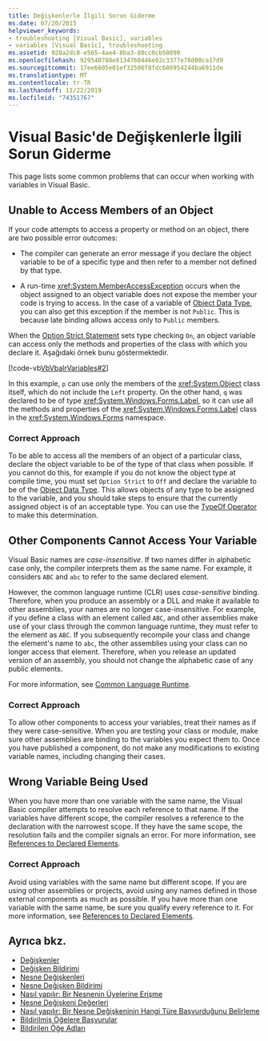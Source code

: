 ```yaml
---
title: Değişkenlerle İlgili Sorun Giderme
ms.date: 07/20/2015
helpviewer_keywords:
- troubleshooting [Visual Basic], variables
- variables [Visual Basic], troubleshooting
ms.assetid: 928a2dc8-e565-4ae4-8ba3-80cc0cb50090
ms.openlocfilehash: 929540788e8134760446e02c3377e78d00ca17d9
ms.sourcegitcommit: 17ee6605e01ef32506f8fdc686954244ba6911de
ms.translationtype: MT
ms.contentlocale: tr-TR
ms.lasthandoff: 11/22/2019
ms.locfileid: "74351767"
---
```

# <a name="troubleshooting-variables-in-visual-basic"></a>Visual Basic'de Değişkenlerle İlgili Sorun Giderme
This page lists some common problems that can occur when working with variables in Visual Basic.  
  
## <a name="unable-to-access-members-of-an-object"></a>Unable to Access Members of an Object  
 If your code attempts to access a property or method on an object, there are two possible error outcomes:  
  
- The compiler can generate an error message if you declare the object variable to be of a specific type and then refer to a member not defined by that type.  
  
- A run-time <xref:System.MemberAccessException> occurs when the object assigned to an object variable does not expose the member your code is trying to access. In the case of a variable of [Object Data Type](../../../../visual-basic/language-reference/data-types/object-data-type.md), you can also get this exception if the member is not `Public`. This is because late binding allows access only to `Public` members.  
  
 When the [Option Strict Statement](../../../../visual-basic/language-reference/statements/option-strict-statement.md) sets type checking `On`, an object variable can access only the methods and properties of the class with which you declare it. Aşağıdaki örnek bunu göstermektedir.  

 [!code-vb[VbVbalrVariables#2](~/samples/snippets/visualbasic/VS_Snippets_VBCSharp/VbVbalrVariables/VB/Class1.vb#2)]  
  
 In this example, `p` can use only the members of the <xref:System.Object> class itself, which do not include the `Left` property. On the other hand, `q` was declared to be of type <xref:System.Windows.Forms.Label>, so it can use all the methods and properties of the <xref:System.Windows.Forms.Label> class in the <xref:System.Windows.Forms> namespace.  
  
### <a name="correct-approach"></a>Correct Approach  
 To be able to access all the members of an object of a particular class, declare the object variable to be of the type of that class when possible. If you cannot do this, for example if you do not know the object type at compile time, you must set `Option Strict` to `Off` and declare the variable to be of the [Object Data Type](../../../../visual-basic/language-reference/data-types/object-data-type.md). This allows objects of any type to be assigned to the variable, and you should take steps to ensure that the currently assigned object is of an acceptable type. You can use the [TypeOf Operator](../../../../visual-basic/language-reference/operators/typeof-operator.md) to make this determination.  
  
## <a name="other-components-cannot-access-your-variable"></a>Other Components Cannot Access Your Variable  
 Visual Basic names are *case-insensitive*. If two names differ in alphabetic case only, the compiler interprets them as the same name. For example, it considers `ABC` and `abc` to refer to the same declared element.  
  
 However, the common language runtime (CLR) uses *case-sensitive* binding. Therefore, when you produce an assembly or a DLL and make it available to other assemblies, your names are no longer case-insensitive. For example, if you define a class with an element called `ABC`, and other assemblies make use of your class through the common language runtime, they must refer to the element as `ABC`. If you subsequently recompile your class and change the element's name to `abc`, the other assemblies using your class can no longer access that element. Therefore, when you release an updated version of an assembly, you should not change the alphabetic case of any public elements.  
  
 For more information, see [Common Language Runtime](../../../../standard/clr.md).  
  
### <a name="correct-approach"></a>Correct Approach  
 To allow other components to access your variables, treat their names as if they were case-sensitive. When you are testing your class or module, make sure other assemblies are binding to the variables you expect them to. Once you have published a component, do not make any modifications to existing variable names, including changing their cases.  
  
## <a name="wrong-variable-being-used"></a>Wrong Variable Being Used  
 When you have more than one variable with the same name, the Visual Basic compiler attempts to resolve each reference to that name. If the variables have different scope, the compiler resolves a reference to the declaration with the narrowest scope. If they have the same scope, the resolution fails and the compiler signals an error. For more information, see [References to Declared Elements](../../../../visual-basic/programming-guide/language-features/declared-elements/references-to-declared-elements.md).  
  
### <a name="correct-approach"></a>Correct Approach  
 Avoid using variables with the same name but different scope. If you are using other assemblies or projects, avoid using any names defined in those external components as much as possible. If you have more than one variable with the same name, be sure you qualify every reference to it. For more information, see [References to Declared Elements](../../../../visual-basic/programming-guide/language-features/declared-elements/references-to-declared-elements.md).  
  
## <a name="see-also"></a>Ayrıca bkz.

- [Değişkenler](../../../../visual-basic/programming-guide/language-features/variables/index.md)
- [Değişken Bildirimi](../../../../visual-basic/programming-guide/language-features/variables/variable-declaration.md)
- [Nesne Değişkenleri](../../../../visual-basic/programming-guide/language-features/variables/object-variables.md)
- [Nesne Değişken Bildirimi](../../../../visual-basic/programming-guide/language-features/variables/object-variable-declaration.md)
- [Nasıl yapılır: Bir Nesnenin Üyelerine Erişme](../../../../visual-basic/programming-guide/language-features/variables/how-to-access-members-of-an-object.md)
- [Nesne Değişkeni Değerleri](../../../../visual-basic/programming-guide/language-features/variables/object-variable-values.md)
- [Nasıl yapılır: Bir Nesne Değişkeninin Hangi Türe Başvurduğunu Belirleme](../../../../visual-basic/programming-guide/language-features/variables/how-to-determine-what-type-an-object-variable-refers-to.md)
- [Bildirilmiş Öğelere Başvurular](../../../../visual-basic/programming-guide/language-features/declared-elements/references-to-declared-elements.md)
- [Bildirilen Öğe Adları](../../../../visual-basic/programming-guide/language-features/declared-elements/declared-element-names.md)
